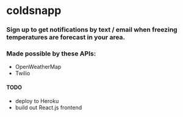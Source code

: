 # coldsnapp

### Sign up to get notifications by text / email when freezing temperatures are forecast in your area.

### Made possible by these APIs:

- OpenWeatherMap
- Twilio

#### TODO
- deploy to Heroku
- build out React.js frontend

